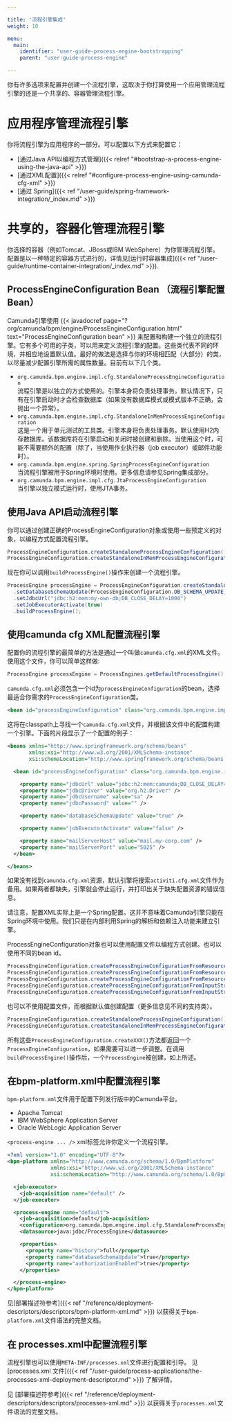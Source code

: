 ```yaml
---

title: '流程引擎集成'
weight: 10

menu:
  main:
    identifier: "user-guide-process-engine-bootstrapping"
    parent: "user-guide-process-engine"

---
```



你有许多选项来配置并创建一个流程引擎，这取决于你打算使用一个应用管理流程引擎的还是一个共享的、容器管理流程引擎。


# 应用程序管理流程引擎

你将流程引擎为应用程序的一部分。可以配置以下方式来配置它：

* [通过Java API以编程方式管理]({{< relref "#bootstrap-a-process-engine-using-the-java-api" >}})
* [通过XML配置]({{< relref "#configure-process-engine-using-camunda-cfg-xml" >}})
* [通过 Spring]({{< ref "/user-guide/spring-framework-integration/_index.md" >}})


# 共享的，容器化管理流程引擎

你选择的容器（例如Tomcat、JBoss或IBM WebSphere）为你管理流程引擎。配置是以一种特定的容器方式进行的，详情见[运行时容器集成]({{< ref "/user-guide/runtime-container-integration/_index.md" >}}).


## ProcessEngineConfiguration Bean （流程引擎配置Bean）

Camunda引擎使用 {{< javadocref page="?org/camunda/bpm/engine/ProcessEngineConfiguration.html" text="ProcessEngineConfiguration bean" >}} 来配置和构建一个独立的流程引擎。它有多个可用的子类，可以用来定义流程引擎的配置。这些类代表不同的环境，并相应地设置默认值。最好的做法是选择与你的环境相匹配（大部分）的类，以尽量减少配置引擎所需的属性数量。目前有以下几个类。

* `org.camunda.bpm.engine.impl.cfg.StandaloneProcessEngineConfiguration`  
流程引擎是以独立的方式使用的。引擎本身将负责处理事务。默认情况下，只有在引擎启动时才会检查数据库（如果没有数据库模式或模式版本不正确，会抛出一个异常）。
* `org.camunda.bpm.engine.impl.cfg.StandaloneInMemProcessEngineConfiguration`  
这是一个用于单元测试的工具类。引擎本身将负责处理事务。默认使用H2内存数据库。该数据库将在引擎启动和关闭时被创建和删除。当使用这个时，可能不需要额外的配置（除了，当使用作业执行器（job executor）或邮件功能时）。
* `org.camunda.bpm.engine.spring.SpringProcessEngineConfiguration`  
当流程引擎被用于Spring环境时使用。更多信息请参见Spring集成部分。
* `org.camunda.bpm.engine.impl.cfg.JtaProcessEngineConfiguration`  
当引擎以独立模式运行时，使用JTA事务。


## 使用Java API启动流程引擎

你可以通过创建正确的ProcessEngineConfiguration对象或使用一些预定义的对象，以编程方式配置流程引擎。

```java
ProcessEngineConfiguration.createStandaloneProcessEngineConfiguration();
ProcessEngineConfiguration.createStandaloneInMemProcessEngineConfiguration();
```

现在你可以调用`buildProcessEngine()`操作来创建一个流程引擎。

```java
ProcessEngine processEngine = ProcessEngineConfiguration.createStandaloneInMemProcessEngineConfiguration()
  .setDatabaseSchemaUpdate(ProcessEngineConfiguration.DB_SCHEMA_UPDATE_FALSE)
  .setJdbcUrl("jdbc:h2:mem:my-own-db;DB_CLOSE_DELAY=1000")
  .setJobExecutorActivate(true)
  .buildProcessEngine();
```


## 使用camunda cfg XML配置流程引擎

配置你的流程引擎的最简单的方法是通过一个叫做`camunda.cfg.xml`的XML文件。使用这个文件，你可以简单这样做:

```java
ProcessEngine processEngine = ProcessEngines.getDefaultProcessEngine()
```

`camunda.cfg.xml`必须包含一个id为`processEngineConfiguration`的bean，选择最适合你需求的`ProcessEngineConfiguration`类。

```xml
<bean id="processEngineConfiguration" class="org.camunda.bpm.engine.impl.cfg.StandaloneProcessEngineConfiguration">
```

这将在classpath上寻找一个`camunda.cfg.xml`文件，并根据该文件中的配置构建一个引擎。下面的片段显示了一个配置的例子：

```xml
<beans xmlns="http://www.springframework.org/schema/beans"
       xmlns:xsi="http://www.w3.org/2001/XMLSchema-instance"
       xsi:schemaLocation="http://www.springframework.org/schema/beans http://www.springframework.org/schema/beans/spring-beans.xsd">

  <bean id="processEngineConfiguration" class="org.camunda.bpm.engine.impl.cfg.StandaloneProcessEngineConfiguration">

    <property name="jdbcUrl" value="jdbc:h2:mem:camunda;DB_CLOSE_DELAY=1000" />
    <property name="jdbcDriver" value="org.h2.Driver" />
    <property name="jdbcUsername" value="sa" />
    <property name="jdbcPassword" value="" />

    <property name="databaseSchemaUpdate" value="true" />

    <property name="jobExecutorActivate" value="false" />

    <property name="mailServerHost" value="mail.my-corp.com" />
    <property name="mailServerPort" value="5025" />
  </bean>

</beans>
```
如果没有找到`camunda.cfg.xml`资源，默认引擎将搜索`activiti.cfg.xml`文件作为备用。如果两者都缺失，引擎就会停止运行，并打印出关于缺失配置资源的错误信息。

请注意，配置XML实际上是一个Spring配置。这并不意味着Camunda引擎只能在Spring环境中使用。我们只是在内部利用Spring的解析和依赖注入功能来建立引擎。

ProcessEngineConfiguration对象也可以使用配置文件以编程方式创建。也可以使用不同的bean id。

```java
ProcessEngineConfiguration.createProcessEngineConfigurationFromResourceDefault();
ProcessEngineConfiguration.createProcessEngineConfigurationFromResource(String resource);
ProcessEngineConfiguration.createProcessEngineConfigurationFromResource(String resource, String beanName);
ProcessEngineConfiguration.createProcessEngineConfigurationFromInputStream(InputStream inputStream);
ProcessEngineConfiguration.createProcessEngineConfigurationFromInputStream(InputStream inputStream, String beanName);
```

也可以不使用配置文件，而根据默认值创建配置（更多信息见不同的支持类）。

```java
ProcessEngineConfiguration.createStandaloneProcessEngineConfiguration();
ProcessEngineConfiguration.createStandaloneInMemProcessEngineConfiguration();
```

所有这些`ProcessEngineConfiguration.createXXX()`方法都返回一个`ProcessEngineConfiguration`，如果需要可以进一步调整。在调用`buildProcessEngine()`操作后，一个`ProcessEngine`被创建，如上所述。


## 在bpm-platform.xml中配置流程引擎

`bpm-platform.xml`文件用于配置下列发行版中的Camunda平台。

* Apache Tomcat
* IBM WebSphere Application Server
* Oracle WebLogic Application Server

`<process-engine ... />` xml标签允许你定义一个流程引擎。

```xml
<?xml version="1.0" encoding="UTF-8"?>
<bpm-platform xmlns="http://www.camunda.org/schema/1.0/BpmPlatform"
              xmlns:xsi="http://www.w3.org/2001/XMLSchema-instance"
              xsi:schemaLocation="http://www.camunda.org/schema/1.0/BpmPlatform http://www.camunda.org/schema/1.0/BpmPlatform">

  <job-executor>
    <job-acquisition name="default" />
  </job-executor>

  <process-engine name="default">
    <job-acquisition>default</job-acquisition>
    <configuration>org.camunda.bpm.engine.impl.cfg.StandaloneProcessEngineConfiguration</configuration>
    <datasource>java:jdbc/ProcessEngine</datasource>

    <properties>
      <property name="history">full</property>
      <property name="databaseSchemaUpdate">true</property>
      <property name="authorizationEnabled">true</property>
    </properties>

  </process-engine>
</bpm-platform>
```

见[部署描述符参考]({{< ref "/reference/deployment-descriptors/descriptors/bpm-platform-xml.md" >}}) 以获得关于`bpm-platform.xml`文件语法的完整文档。


## 在 processes.xml中配置流程引擎

流程引擎也可以使用`META-INF/processes.xml`文件进行配置和引导。 见[processes.xml 文件]({{< ref "/user-guide/process-applications/the-processes-xml-deployment-descriptor.md" >}}) 了解详情。

见 [部署描述符参考]({{< ref "/reference/deployment-descriptors/descriptors/processes-xml.md" >}}) 以获得关于`processes.xml`文件语法的完整文档。
